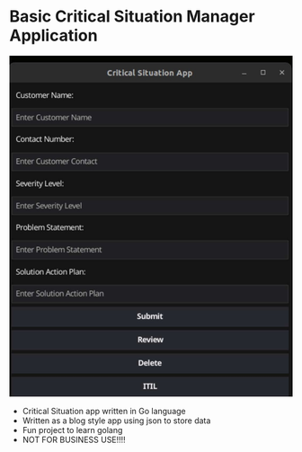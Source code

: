 # Basic Critical Situation Manager Application
![Crit App](https://raw.githubusercontent.com/n1ghtx0w1/critsitmngr/main/assets/crit-sit-app.jpg)
- Critical Situation app written in Go language
- Written as a blog style app using json to store data
- Fun project to learn golang
- NOT FOR BUSINESS USE!!!!